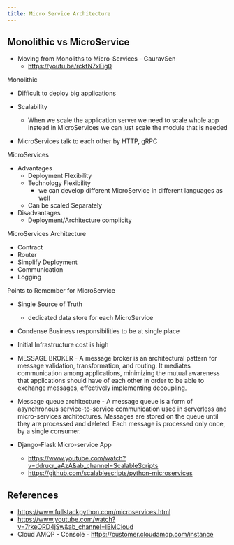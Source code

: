 ```yaml
---
title: Micro Service Architecture
---
```


## Monolithic vs MicroService

- Moving from Monoliths to Micro-Services - GauravSen
  - https://youtu.be/rckfN7xFig0

Monolithic

- Difficult to deploy big applications
- Scalability

  - When we scale the application server we need to scale whole app instead in MicroServices we can just scale the module that is needed

- MicroServices talk to each other by HTTP, gRPC

MicroServices

- Advantages
  - Deployment Flexibility
  - Technology Flexibility
    - we can develop different MicroService in different languages as well
  - Can be scaled Separately
- Disadvantages
  - Deployment/Architecture complicity

MicroServices Architecture

- Contract
- Router
- Simplify Deployment
- Communication
- Logging

Points to Remember for MicroService

- Single Source of Truth
  - dedicated data store for each MicroService
- Condense Business responsibilities to be at single place
- Initial Infrastructure cost is high

- MESSAGE BROKER - A message broker is an architectural pattern for message validation, transformation, and routing. It mediates communication among applications, minimizing the mutual awareness that applications should have of each other in order to be able to exchange messages, effectively implementing decoupling.

- Message queue architecture - A message queue is a form of asynchronous service-to-service communication used in serverless and micro-services architectures. Messages are stored on the queue until they are processed and deleted. Each message is processed only once, by a single consumer.

- Django-Flask Micro-service App
  - https://www.youtube.com/watch?v=ddrucr_aAzA&ab_channel=ScalableScripts
  - https://github.com/scalablescripts/python-microservices

## References

- https://www.fullstackpython.com/microservices.html
- https://www.youtube.com/watch?v=7rkeORD4jSw&ab_channel=IBMCloud
- Cloud AMQP - Console - https://customer.cloudamqp.com/instance
